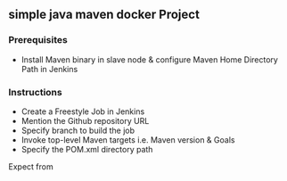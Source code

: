 ## simple java maven docker Project

### Prerequisites
- Install Maven binary in slave node & configure Maven Home Directory Path in Jenkins

### Instructions
- Create a Freestyle Job in Jenkins
- Mention the Github repository URL
- Specify branch to build the job
- Invoke top-level Maven targets i.e. Maven version & Goals
- Specify the POM.xml directory path

Expect from 
